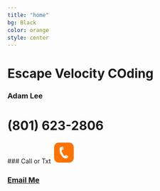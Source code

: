 ```yaml
---
title: "home"
bg: Black
color: orange
style: center
---
```

<!-- Global site tag (gtag.js) - Google Analytics -->

<!--<div class="icontain"><iframe src="https://www.youtube.com/embed/kEF75qdFaDo" allowfullscreen></iframe></div><br><br>-->

<!--<div class="icontain"><iframe src="//www.youtube.com/embed/VLzeWVlbWoY" allowfullscreen></iframe></div><br><br>-->


<!--<img src="img/GSM.png" alt="Great Scott Magic" width="70%" height="70%">-->

<h1>Escape Velocity COding</h1>
<h3>Adam Lee</h3>

<h1>(801) 623-2806</h1>
### Call or Txt
<a href="tel:8013103395"><img src="img/phone icon.png" width="10%" height="10%"></a>


<!--<span class="fa-stack subtlecircle" style="font-size:100px; background:rgba(255,166,0,0.1)">
  <i class="fa fa-circle fa-stack-2x text-white"></i>
  <i class="fa fa-bicycle fa-stack-1x text-orange"></i>
</span>

# Magic is my passion!
{: .text-Blue}-->


<!--I love performing magic and giving back to the communities in which I live.-->

<!-- ### [Follow me on Facebook](https://www.facebook.com/lainewilkins)<br> -->
<!-- ### [Follow me on Instagram](https://www.instagram.com/lainewilkins)<br> -->
### <a href="mailto:adam.lee@evcoding.com">Email Me</a><br>
<!--<img src="img/Headshot with logo.jpg" width="40%" height = "40%" alt="Scott Chamberlain">-->

